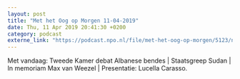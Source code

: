 ```yaml
---
layout: post
title: "Met het Oog op Morgen 11-04-2019"
date: Thu, 11 Apr 2019 20:41:30 +0200
category: podcast
externe_link: "https://podcast.npo.nl/file/met-het-oog-op-morgen/5123/nporadio1_met-het-oog-op-morgen_20190411_met-het-oog-op-morgen-11-04-2019_4IPBTX.mp3"
---
```


Met vandaag: Tweede Kamer debat Albanese bendes | Staatsgreep Sudan | In memoriam Max van Weezel | 
Presentatie: Lucella Carasso.
